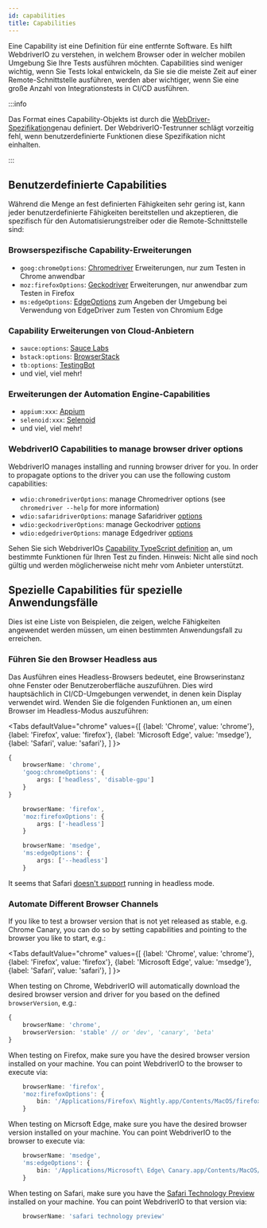 ```yaml
---
id: capabilities
title: Capabilities
---
```


Eine Capability ist eine Definition für eine entfernte Software. Es hilft WebdriverIO zu verstehen, in welchem Browser oder in welcher mobilen Umgebung Sie Ihre Tests ausführen möchten. Capabilities sind weniger wichtig, wenn Sie Tests lokal entwickeln, da Sie sie die meiste Zeit auf einer Remote-Schnittstelle ausführen, werden aber wichtiger, wenn Sie eine große Anzahl von Integrationstests in CI/CD ausführen.

:::info

Das Format eines Capability-Objekts ist durch die [WebDriver-Spezifikation](https://w3c.github.io/webdriver/#capabilities)genau definiert. Der WebdriverIO-Testrunner schlägt vorzeitig fehl, wenn benutzerdefinierte Funktionen diese Spezifikation nicht einhalten.

:::

## Benutzerdefinierte Capabilities

Während die Menge an fest definierten Fähigkeiten sehr gering ist, kann jeder benutzerdefinierte Fähigkeiten bereitstellen und akzeptieren, die spezifisch für den Automatisierungstreiber oder die Remote-Schnittstelle sind:

### Browserspezifische Capability-Erweiterungen

- `goog:chromeOptions`: [Chromedriver](https://chromedriver.chromium.org/capabilities) Erweiterungen, nur zum Testen in Chrome anwendbar
- `moz:firefoxOptions`: [Geckodriver](https://firefox-source-docs.mozilla.org/testing/geckodriver/Capabilities.html) Erweiterungen, nur anwendbar zum Testen in Firefox
- `ms:edgeOptions`: [EdgeOptions](https://learn.microsoft.com/en-us/microsoft-edge/webdriver-chromium/capabilities-edge-options) zum Angeben der Umgebung bei Verwendung von EdgeDriver zum Testen von Chromium Edge

### Capability Erweiterungen von Cloud-Anbietern

- `sauce:options`: [Sauce Labs](https://docs.saucelabs.com/dev/test-configuration-options/#w3c-webdriver-browser-capabilities--optional)
- `bstack:options`: [BrowserStack](https://www.browserstack.com/docs/automate/selenium/organize-tests)
- `tb:options`: [TestingBot](https://testingbot.com/support/other/test-options)
- und viel, viel mehr!

### Erweiterungen der Automation Engine-Capabilities

- `appium:xxx`: [Appium](https://appium.github.io/appium.io/docs/en/writing-running-appium/caps/)
- `selenoid:xxx`: [Selenoid](https://github.com/aerokube/selenoid/blob/master/docs/special-capabilities.adoc)
- und viel, viel mehr!

### WebdriverIO Capabilities to manage browser driver options

WebdriverIO manages installing and running browser driver for you. In order to propagate options to the driver you can use the following custom capabilities:

- `wdio:chromedriverOptions`: manage Chromedriver options (see `chromedriver --help` for more information)
- `wdio:safaridriverOptions`: manage Safaridriver [options](https://github.com/webdriverio-community/node-safaridriver#options)
- `wdio:geckodriverOptions`: manage Geckodriver [options](https://github.com/webdriverio-community/node-geckodriver#options)
- `wdio:edgedriverOptions`: manage Edgedriver [options](https://github.com/webdriverio-community/node-edgedriver#options)

Sehen Sie sich WebdriverIOs [Capability TypeScript definition](https://github.com/aerokube/selenoid/blob/master/docs/special-capabilities.adoc) an, um bestimmte Funktionen für Ihren Test zu finden. Hinweis: Nicht alle sind noch gültig und werden möglicherweise nicht mehr vom Anbieter unterstützt.

## Spezielle Capabilities für spezielle Anwendungsfälle

Dies ist eine Liste von Beispielen, die zeigen, welche Fähigkeiten angewendet werden müssen, um einen bestimmten Anwendungsfall zu erreichen.

### Führen Sie den Browser Headless aus

Das Ausführen eines Headless-Browsers bedeutet, eine Browserinstanz ohne Fenster oder Benutzeroberfläche auszuführen. Dies wird hauptsächlich in CI/CD-Umgebungen verwendet, in denen kein Display verwendet wird. Wenden Sie die folgenden Funktionen an, um einen Browser im Headless-Modus auszuführen:

<Tabs
  defaultValue="chrome"
  values={[
    {label: 'Chrome', value: 'chrome'},
 {label: 'Firefox', value: 'firefox'},
 {label: 'Microsoft Edge', value: 'msedge'},
 {label: 'Safari', value: 'safari'},
 ]
}>
<TabItem value="chrome">

```ts
{
    browserName: 'chrome',
    'goog:chromeOptions': {
        args: ['headless', 'disable-gpu']
    }
}
```

</TabItem>
<TabItem value="firefox">

```ts
    browserName: 'firefox',
    'moz:firefoxOptions': {
        args: ['-headless']
    }
```

</TabItem>
<TabItem value="msedge">

```ts
    browserName: 'msedge',
    'ms:edgeOptions': {
        args: ['--headless']
    }
```

</TabItem>
<TabItem value="safari">

It seems that Safari [doesn't support](https://discussions.apple.com/thread/251837694) running in headless mode.

</TabItem>
</Tabs>

### Automate Different Browser Channels

If you like to test a browser version that is not yet released as stable, e.g. Chrome Canary, you can do so by setting capabilities and pointing to the browser you like to start, e.g.:

<Tabs
  defaultValue="chrome"
  values={[
    {label: 'Chrome', value: 'chrome'},
 {label: 'Firefox', value: 'firefox'},
 {label: 'Microsoft Edge', value: 'msedge'},
 {label: 'Safari', value: 'safari'},
 ]
}>
<TabItem value="chrome">

When testing on Chrome, WebdriverIO will automatically download the desired browser version and driver for you based on the defined `browserVersion`, e.g.:

```ts
{
    browserName: 'chrome',
    browserVersion: 'stable' // or 'dev', 'canary', 'beta'
}
```

</TabItem>
<TabItem value="firefox">

When testing on Firefox, make sure you have the desired browser version installed on your machine. You can point WebdriverIO to the browser to execute via:

```ts
    browserName: 'firefox',
    'moz:firefoxOptions': {
        bin: '/Applications/Firefox\ Nightly.app/Contents/MacOS/firefox'
    }
```

</TabItem>
<TabItem value="msedge">

When testing on Micrsoft Edge, make sure you have the desired browser version installed on your machine. You can point WebdriverIO to the browser to execute via:

```ts
    browserName: 'msedge',
    'ms:edgeOptions': {
        bin: '/Applications/Microsoft\ Edge\ Canary.app/Contents/MacOS/Microsoft\ Edge\ Canary'
    }
```

</TabItem>
<TabItem value="safari">

When testing on Safari, make sure you have the [Safari Technology Preview](https://developer.apple.com/safari/technology-preview/) installed on your machine. You can point WebdriverIO to that version via:

```ts
    browserName: 'safari technology preview'
```

</TabItem>
</Tabs>
